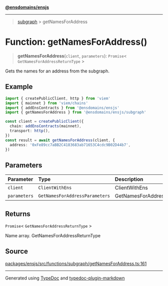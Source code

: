 [**@ensdomains/ensjs**](../README.md)

---

> [subgraph](README.md) > getNamesForAddress

# Function: getNamesForAddress()

> **getNamesForAddress**(`client`, `parameters`): `Promise`\< `GetNamesForAddressReturnType` \>

Gets the names for an address from the subgraph.

## Example

```ts
import { createPublicClient, http } from 'viem'
import { mainnet } from 'viem/chains'
import { addEnsContracts } from '@ensdomains/ensjs'
import { getNamesForAddress } from '@ensdomains/ensjs/subgraph'

const client = createPublicClient({
  chain: addEnsContracts(mainnet),
  transport: http(),
})
const result = await getNamesForAddress(client, {
  address: '0xFe89cc7aBB2C4183683ab71653C4cdc9B02D44b7',
})
```

## Parameters

| Parameter    | Type                           | Description                  |
| :----------- | :----------------------------- | :--------------------------- |
| `client`     | `ClientWithEns`                | ClientWithEns                |
| `parameters` | `GetNamesForAddressParameters` | GetNamesForAddressParameters |

## Returns

`Promise`\< `GetNamesForAddressReturnType` \>

Name array. GetNamesForAddressReturnType

## Source

[packages/ensjs/src/functions/subgraph/getNamesForAddress.ts:161](https://github.com/ensdomains/ensjs-v3/blob/1b90b888/packages/ensjs/src/functions/subgraph/getNamesForAddress.ts#L161)

---

Generated using [TypeDoc](https://typedoc.org/) and [typedoc-plugin-markdown](https://www.npmjs.com/package/typedoc-plugin-markdown)
